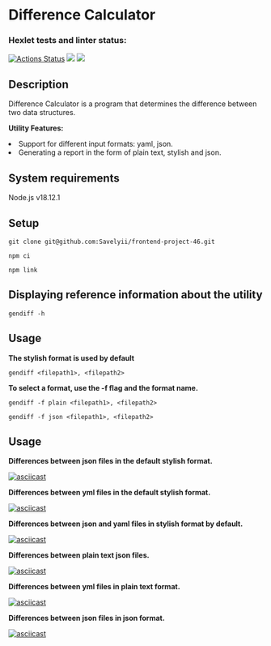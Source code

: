 <h1>Difference Calculator</h1>

### Hexlet tests and linter status:

[![Actions Status](https://github.com/Savelyii/frontend-project-46/workflows/hexlet-check/badge.svg)](https://github.com/Savelyii/frontend-project-46/actions) <a href="https://codeclimate.com/github/Savelyii/frontend-project-46/maintainability"><img src="https://api.codeclimate.com/v1/badges/3f7526c789a4a6a6dddc/maintainability" /></a> <a href="https://codeclimate.com/github/Savelyii/frontend-project-46/test_coverage"><img src="https://api.codeclimate.com/v1/badges/3f7526c789a4a6a6dddc/test_coverage" /></a>

<h2>Description</h2>
Difference Calculator is a program that determines the difference between two data structures.

**Utility Features:**
<li>Support for different input formats: yaml, json.</li>
<li>Generating a report in the form of plain text, stylish and json.</li>

<h2>System requirements</h2>
Node.js v18.12.1

<h2>Setup</h2>

```
git clone git@github.com:Savelyii/frontend-project-46.git
```
```
npm ci
```
```
npm link
```
<h2>Displaying reference information about the utility</h2>

```
gendiff -h
```
<h2>Usage</h2> 

**The stylish format is used by default**
```
gendiff <filepath1>, <filepath2>
```
**To select a format, use the -f flag and the format name.**

```
gendiff -f plain <filepath1>, <filepath2>
```
```
gendiff -f json <filepath1>, <filepath2>
```
<h2>Usage</h2>

**Differences between json files in the default stylish format.**

[![asciicast](https://asciinema.org/a/MhYBqa88asSrzZDAU6tiTV5iV.svg)](https://asciinema.org/a/MhYBqa88asSrzZDAU6tiTV5iV)

**Differences between yml files in the default stylish format.**

[![asciicast](https://asciinema.org/a/NoGe9GYnlEpAAhs93H7VFc7zo.svg)](https://asciinema.org/a/NoGe9GYnlEpAAhs93H7VFc7zo)

**Differences between json and yaml files in stylish format by default.**

[![asciicast](https://asciinema.org/a/u2F9rgqBahXDqzffus4kNo5W2.svg)](https://asciinema.org/a/u2F9rgqBahXDqzffus4kNo5W2)

**Differences between plain text json files.**

[![asciicast](https://asciinema.org/a/43b9t6LVfwQmV0eumUws5M69u.svg)](https://asciinema.org/a/43b9t6LVfwQmV0eumUws5M69u)

**Differences between yml files in plain text format.**

[![asciicast](https://asciinema.org/a/Tm3U2YqIFIGK5X5BdwGE6YsSc.svg)](https://asciinema.org/a/Tm3U2YqIFIGK5X5BdwGE6YsSc)

**Differences between json files in json format.**

[![asciicast](https://asciinema.org/a/tCq95fwxN8n4UdqrEMUu1ImSX.svg)](https://asciinema.org/a/tCq95fwxN8n4UdqrEMUu1ImSX)

